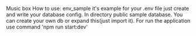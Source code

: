 Music box
How to use:
env_sample it's example for your .env file just create and write your database config.
In directory public sample database.
You can create your own db or expand this(just import it).
For run the application use command 'npm run start:dev'

